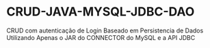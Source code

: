 # CRUD-JAVA-MYSQL-JDBC-DAO
CRUD com autenticação de Login Baseado em Persistencia de Dados Utilizando Apenas o JAR do CONNECTOR do MySQL e a API JDBC

